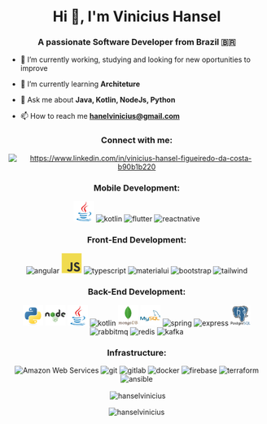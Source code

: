 <h1 align="center">Hi 👋, I'm Vinicius Hansel</h1>
<h3 align="center">A passionate Software Developer from Brazil 🇧🇷</h3>

- 🔭 I’m currently working, studying and looking for new oportunities to improve

- 🌱 I’m currently learning **Architeture**

- 💬 Ask me about **Java, Kotlin, NodeJs, Python**

- 📫 How to reach me **hanelvinicius@gmail.com**

<h3 align="center">Connect with me:</h3>
<p align="center">
<a href="https://www.linkedin.com/in/vinicius-hansel-figueiredo-da-costa-b90b1b220/" target="blank"><img align="center" src="https://raw.githubusercontent.com/rahuldkjain/github-profile-readme-generator/master/src/images/icons/Social/linked-in-alt.svg" alt="https://www.linkedin.com/in/vinicius-hansel-figueiredo-da-costa-b90b1b220" height="30" width="40" /></a>
</p>

<h3 align="center">Mobile Development:</h3>
<p align="center"> 

 
  <img src="https://raw.githubusercontent.com/devicons/devicon/master/icons/java/java-original.svg" alt="java" width="40" height="40"/> 
  
  <img src="https://www.vectorlogo.zone/logos/kotlinlang/kotlinlang-icon.svg" alt="kotlin" width="40" height="40"/> 
  
  <img src="https://www.vectorlogo.zone/logos/flutterio/flutterio-icon.svg" alt="flutter" width="40" height="40"/> 

  <img src="https://reactnative.dev/img/header_logo.svg" alt="reactnative" width="40" height="40"/>
  
</p> 
  
 
  
  
<div style="text-align: center;">
    <h3 align="center">Front-End Development:</h3>
    <p align="center">
      <img src="https://angular.io/assets/images/logos/angular/angular.svg" alt="angular" width="40" height="40"/> 
      <img src="https://raw.githubusercontent.com/devicons/devicon/master/icons/javascript/javascript-original.svg" alt="javascript" width="40" height="40"/> 
      <img src="https://www.vectorlogo.zone/logos/typescriptlang/typescriptlang-icon.svg" alt="typescript" width="40" height="40"/> 
      <img src="https://cdn.jsdelivr.net/gh/devicons/devicon/icons/materialui/materialui-original.svg" alt="materialui" width="40" height="40"/>
      <img src="https://cdn.jsdelivr.net/gh/devicons/devicon/icons/bootstrap/bootstrap-original.svg" alt="bootstrap" width="40" height="40"/>
      <img src="https://www.vectorlogo.zone/logos/tailwindcss/tailwindcss-icon.svg" alt="tailwind" width="40" height="40"/>
    </p>
  </div>
  
</div>




<div style="text-align: center;">
<h3 align="center">Back-End Development:</h3>
<p align="center"> 

  <img src="https://raw.githubusercontent.com/devicons/devicon/master/icons/python/python-original.svg" alt="python" width="40" height="40"/> 

  <img src="https://raw.githubusercontent.com/devicons/devicon/master/icons/nodejs/nodejs-original-wordmark.svg" alt="nodejs" width="40" height="40"/> 
  
  
  <img src="https://raw.githubusercontent.com/devicons/devicon/master/icons/java/java-original.svg" alt="java" width="40" height="40"/> 
  
  <img src="https://www.vectorlogo.zone/logos/kotlinlang/kotlinlang-icon.svg" alt="kotlin" width="40" height="40"/> 

  <img src="https://raw.githubusercontent.com/devicons/devicon/master/icons/mongodb/mongodb-original-wordmark.svg" alt="mongodb" width="40" height="40"/> 
  
  <img src="https://raw.githubusercontent.com/devicons/devicon/master/icons/mysql/mysql-original-wordmark.svg" alt="mysql" width="40" height="40"/>
  <img src="https://cdn.jsdelivr.net/gh/devicons/devicon/icons/spring/spring-original.svg" alt="spring" width="40" height="40"/>

  <img src="https://www.vectorlogo.zone/logos/expressjs/expressjs-ar21.svg" alt="express" width="40" height="40"/>

  <img src="https://raw.githubusercontent.com/devicons/devicon/master/icons/postgresql/postgresql-original-wordmark.svg" alt="postgresql" width="40" height="40"/> 

  <img src="https://www.vectorlogo.zone/logos/rabbitmq/rabbitmq-icon.svg" alt="rabbitmq" width="40" height="40"/>

  <img src="https://www.vectorlogo.zone/logos/redis/redis-icon.svg" alt="redis" width="40" height="40"/>


  <img src="https://www.vectorlogo.zone/logos/apache_kafka/apache_kafka-vertical.svg" alt="kafka" width="40" height="40"/>

</p>
</div>

<div style="text-align: center;">
<h3 align="center">Infrastructure: </h3>
<p align="center" >
  <img src="https://www.vectorlogo.zone/logos/amazon_aws/amazon_aws-icon.svg" alt="Amazon Web Services" width="40" height="40"/>
  <img src="https://cdn.jsdelivr.net/gh/devicons/devicon/icons/git/git-plain.svg" alt="git" width="40" height="40"/>
  <img src="https://cdn.jsdelivr.net/gh/devicons/devicon/icons/gitlab/gitlab-original.svg" alt="gitlab" width="40" height="40"/>
  <img src="https://cdn.jsdelivr.net/gh/devicons/devicon/icons/docker/docker-plain.svg" alt="docker" width="40" height="40"/>
  <img src="https://www.vectorlogo.zone/logos/firebase/firebase-icon.svg" alt="firebase" width="40" height="40"/>
  <img src="https://www.vectorlogo.zone/logos/terraformio/terraformio-icon.svg" alt="terraform" width="40" height="40"/>
  <img src="https://www.vectorlogo.zone/logos/ansible/ansible-icon.svg" alt="ansible" width="40" height="40"/>

</p>
</div>

<p align="center">&nbsp;<img align="center" src="https://github-readme-stats.vercel.app/api?username=hanselvinicius&theme=dark&show_icons=true&locale=en"  alt="hanselvinicius" /></p>

<p align="center"><img align="center" src="https://github-readme-stats.vercel.app/api/top-langs?username=hanselvinicius&show_icons=true&theme=dark&locale=en&layout=compact" alt="hanselvinicius" /></p>
